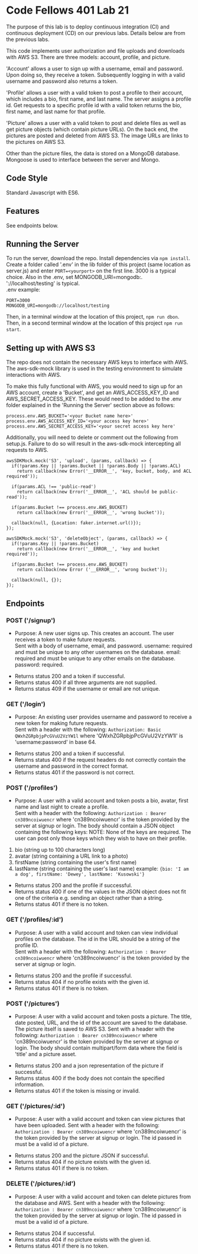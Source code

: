 # Code Fellows 401 Lab 21
The purpose of this lab is to deploy continuous integration (CI) and continuous deployment (CD) on our previous labs.  Details below are from the previous labs.

This code implements user authorization and file uploads and downloads with AWS S3.  There are three models: account, profile, and picture.  

'Account' allows a user to sign up with a username, email and password.  Upon doing so, they receive a token.  Subsequently logging in with a valid username and password also returns a token.

'Profile' allows a user with a valid token to post a profile to their account, which includes a bio, first name, and last name.  The server assigns a profile id.  Get requests to a specific profile id with a valid token returns the bio, first name, and last name for that profile.

'Picture' allows a user with a valid token to post and delete files as well as get picture objects (which contain picture URLs).  On the back end, the pictures are posted and deleted from AWS S3.  The image URLs are links to the pictures on AWS S3.

Other than the picture files, the data is stored on a MongoDB database.  Mongoose is used to interface between the server and Mongo.

## Code Style
Standard Javascript with ES6.

## Features
See endpoints below.

## Running the Server
To run the server, download the repo.  Install dependencies via ```npm install```.  Create a folder called '.env' in the lib folder of this project (same location as server.js) and enter ```PORT=<yourport>``` on the first line.  3000 is a typical choice.  Also in the .env, set MONGODB_URI=mongodb:<database location>.  '://localhost/testing' is typical.  
.env example:

    PORT=3000
    MONGODB_URI=mongodb://localhost/testing


Then, in a terminal window at the location of this project, ```npm run dbon```.
Then, in a second terminal window at the location of this project ```npm run start```.

## Setting up with AWS S3
The repo does not contain the necessary AWS keys to interface with AWS.  The aws-sdk-mock library is used in the testing environment to simulate interactions with AWS.  

To make this fully functional with AWS, you would need to sign up for an AWS account, create a 'Bucket', and get an AWS_ACCESS_KEY_ID and AWS_SECRET_ACCESS_KEY.  These would need to be added to the .env folder explained in the 'Running the Server' section above as follows:

    process.env.AWS_BUCKET='<your Bucket name here>'
    process.env.AWS_ACCESS_KEY_ID='<your access key here>'
    process.env.AWS_SECRET_ACCESS_KEY='<your secret access key here'

Additionally, you will need to delete or comment out the following from setup.js.  Failure to do so will result in the aws-sdk-mock intercepting all requests to AWS.

    awsSDKMock.mock('S3', 'upload', (params, callback) => {
      if(!params.Key || !params.Bucket || !params.Body || !params.ACL)
        return callback(new Error('__ERROR__', 'key, bucket, body, and ACL required'));

      if(params.ACL !== 'public-read')
        return callback(new Error('__ERROR__', 'ACL should be public-read'));

      if(params.Bucket !== process.env.AWS_BUCKET)
        return callback(new Error('__ERROR__', 'wrong bucket'));

      callback(null, {Location: faker.internet.url()});
    });

    awsSDKMock.mock('S3', 'deleteObject', (params, callback) => {
      if(!params.Key || !params.Bucket)
        return callback(new Error('__ERROR__', 'key and bucket required'));

      if(params.Bucket !== process.env.AWS_BUCKET)
        return callback(new Error ('__ERROR__', 'wrong bucket'));

      callback(null, {});
    });


## Endpoints

### POST ('/signup')
- Purpose: A new user signs up.  This creates an account.  The user receives a token to make future requests.  
Sent with a body of username, email, and password.
username: required and must be unique to any other usernames on the database.
email: required and must be unique to any other emails on the database.
password: required.

* Returns status 200 and a token if successful.
* Returns status 400 if all three arguments are not supplied.
* Returns status 409 if the username or email are not unique.

### GET ('/login')
- Purpose:  An existing user provides username and password to receive a new token for making future requests.  
Sent with a header with the following: ```Authorization: Basic QWxhZGRpbjpPcGVuU2VzYW1l``` where 'QWxhZGRpbjpPcGVuU2VzYW1l' is 'username:password' in base 64.

* Returns status 200 and a token if successful.
* Returns status 400 if the request headers do not correctly contain the username and password in the correct format.
* Returns status 401 if the password is not correct.

### POST ('/profiles')
- Purpose: A user with a valid account and token posts a bio, avatar, first name and last night to create a profile.  
Sent with a header with the following: ```Authorization : Bearer cn389ncoiwuencr``` where 'cn389ncoiwuencr' is the token provided by the server at signup or login.  The body should contain a JSON object containing the following keys:
NOTE: None of the keys are required.  The user can post only those keys which they wish to have on their profile.

1. bio (string up to 100 characters long)
2. avatar (string containing a URL link to a photo)
3. firstName (string containing the user's first name)
4. lastName (string containing the user's last name)
example: ```{bio: 'I am a dog', firstName: 'Dewey', lastName: 'Kusowski'}```

* Returns status 200 and the profile if successful.
* Returns status 400 if one of the values in the JSON object does not fit one of the criteria e.g. sending an object rather than a string.
* Returns status 401 if there is no token.

### GET ('/profiles/:id')
- Purpose: A user with a valid account and token can view individual profiles on the database.  The id in the URL should be a string of the profile ID.  
Sent with a header with the following: ```Authorization : Bearer cn389ncoiwuencr``` where 'cn389ncoiwuencr' is the token provided by the server at signup or login.
* Returns status 200 and the profile if successful.
* Returns status 404 if no profile exists with the given id.
* Returns status 401 if there is no token.

### POST ('/pictures')
- Purpose: A user with a valid account and token posts a picture.  The title, date posted, URL, and the id of the account are saved to the database.  The picture itself is saved to AWS S3.
Sent with a header with the following: ```Authorization : Bearer cn389ncoiwuencr``` where 'cn389ncoiwuencr' is the token provided by the server at signup or login.  The body should contain multipart/form data where the field is 'title' and a picture asset.
* Returns status 200 and a json representation of the picture if successful.
* Returns status 400 if the body does not contain the specified information.
* Returns status 401 if the token is missing or invalid.

### GET ('/pictures/:id')
- Purpose: A user with a valid account and token can view pictures that have been uploaded.
Sent with a header with the following: ```Authorization : Bearer cn389ncoiwuencr``` where 'cn389ncoiwuencr' is the token provided by the server at signup or login.  The id passed in must be a valid id of a picture.
* Returns status 200 and the picture JSON if successful.
* Returns status 404 if no picture exists with the given id.
* Returns status 401 if there is no token.

### DELETE ('/pictures/:id')
- Purpose: A user with a valid account and token can delete pictures from the database and AWS.
Sent with a header with the following: ```Authorization : Bearer cn389ncoiwuencr``` where 'cn389ncoiwuencr' is the token provided by the server at signup or login.  The id passed in must be a valid id of a picture.
* Returns status 204 if successful.
* Returns status 404 if no picture exists with the given id.
* Returns status 401 if there is no token.
